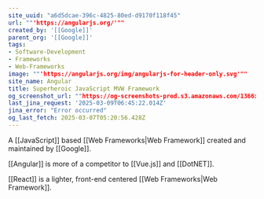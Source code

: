 ```yaml
---
site_uuid: "a6d5dcae-396c-4825-80ed-d9170f118f45"
url: ""'https://angularjs.org/'""
created_by: '[[Google]]'
parent_org: '[[Google]]'
tags:
- Software-Development
- Frameworks
- Web-Frameworks
image: ""'https://angularjs.org/img/angularjs-for-header-only.svg'""
site_name: Angular
title: Superheroic JavaScript MVW Framework
og_screenshot_url: ""https://og-screenshots-prod.s3.amazonaws.com/1366x768/80/false/b79f7a0024168491927e9bed26bc7de8fc6d8b5d31a06fae66b222d35fb86a17.jpeg""
last_jina_request: '2025-03-09T06:45:22.014Z'
jina_error: "Error occurred"
og_last_fetch: 2025-03-07T05:20:56.428Z
---
```


A [[JavaScript]] based [[Web Frameworks|Web Framework]] created and maintained by [[Google]].

[[Angular]] is more of a competitor to [[Vue.js]] and [[DotNET]].

[[React]] is a lighter, front-end centered [[Web Frameworks|Web Framework]].
